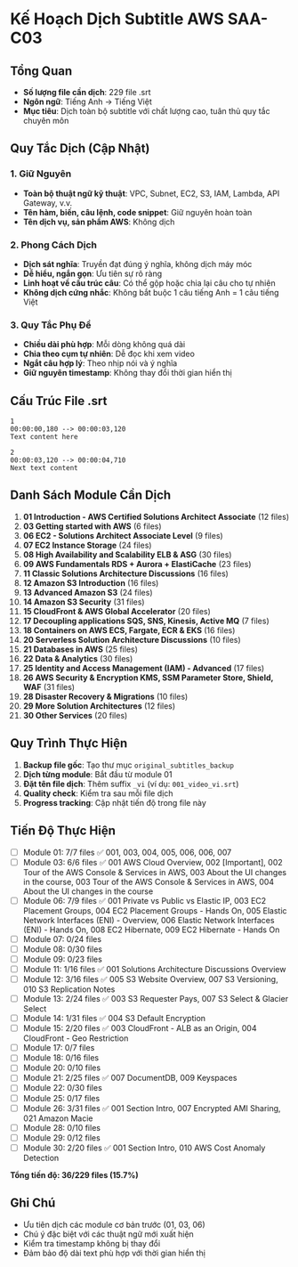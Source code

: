# Kế Hoạch Dịch Subtitle AWS SAA-C03

## Tổng Quan
- **Số lượng file cần dịch**: 229 file .srt
- **Ngôn ngữ**: Tiếng Anh → Tiếng Việt
- **Mục tiêu**: Dịch toàn bộ subtitle với chất lượng cao, tuân thủ quy tắc chuyên môn

## Quy Tắc Dịch (Cập Nhật)

### 1. Giữ Nguyên
- **Toàn bộ thuật ngữ kỹ thuật**: VPC, Subnet, EC2, S3, IAM, Lambda, API Gateway, v.v.
- **Tên hàm, biến, câu lệnh, code snippet**: Giữ nguyên hoàn toàn
- **Tên dịch vụ, sản phẩm AWS**: Không dịch

### 2. Phong Cách Dịch
- **Dịch sát nghĩa**: Truyền đạt đúng ý nghĩa, không dịch máy móc
- **Dễ hiểu, ngắn gọn**: Ưu tiên sự rõ ràng
- **Linh hoạt về cấu trúc câu**: Có thể gộp hoặc chia lại câu cho tự nhiên
- **Không dịch cứng nhắc**: Không bắt buộc 1 câu tiếng Anh = 1 câu tiếng Việt

### 3. Quy Tắc Phụ Đề
- **Chiều dài phù hợp**: Mỗi dòng không quá dài
- **Chia theo cụm tự nhiên**: Dễ đọc khi xem video
- **Ngắt câu hợp lý**: Theo nhịp nói và ý nghĩa
- **Giữ nguyên timestamp**: Không thay đổi thời gian hiển thị

## Cấu Trúc File .srt
```
1
00:00:00,180 --> 00:00:03,120
Text content here

2
00:00:03,120 --> 00:00:04,710
Next text content
```

## Danh Sách Module Cần Dịch
1. **01 Introduction - AWS Certified Solutions Architect Associate** (12 files)
2. **03 Getting started with AWS** (6 files)  
3. **06 EC2 - Solutions Architect Associate Level** (9 files)
4. **07 EC2 Instance Storage** (24 files)
5. **08 High Availability and Scalability ELB & ASG** (30 files)
6. **09 AWS Fundamentals RDS + Aurora + ElastiCache** (23 files)
7. **11 Classic Solutions Architecture Discussions** (16 files)
8. **12 Amazon S3 Introduction** (16 files)
9. **13 Advanced Amazon S3** (24 files)
10. **14 Amazon S3 Security** (31 files)
11. **15 CloudFront & AWS Global Accelerator** (20 files)
12. **17 Decoupling applications SQS, SNS, Kinesis, Active MQ** (7 files)
13. **18 Containers on AWS ECS, Fargate, ECR & EKS** (16 files)
14. **20 Serverless Solution Architecture Discussions** (10 files)
15. **21 Databases in AWS** (25 files)
16. **22 Data & Analytics** (30 files)
17. **25 Identity and Access Management (IAM) - Advanced** (17 files)
18. **26 AWS Security & Encryption KMS, SSM Parameter Store, Shield, WAF** (31 files)
19. **28 Disaster Recovery & Migrations** (10 files)
20. **29 More Solution Architectures** (12 files)
21. **30 Other Services** (20 files)

## Quy Trình Thực Hiện
1. **Backup file gốc**: Tạo thư mục `original_subtitles_backup`
2. **Dịch từng module**: Bắt đầu từ module 01
3. **Đặt tên file dịch**: Thêm suffix `_vi` (ví dụ: `001_video_vi.srt`)
4. **Quality check**: Kiểm tra sau mỗi file dịch
5. **Progress tracking**: Cập nhật tiến độ trong file này

## Tiến Độ Thực Hiện
- [ ] Module 01: 7/7 files ✅ 001, 003, 004, 005, 006, 006, 007
- [ ] Module 03: 6/6 files ✅ 001 AWS Cloud Overview, 002 [Important], 002 Tour of the AWS Console & Services in AWS, 003 About the UI changes in the course, 003 Tour of the AWS Console & Services in AWS, 004 About the UI changes in the course
- [ ] Module 06: 7/9 files ✅ 001 Private vs Public vs Elastic IP, 003 EC2 Placement Groups, 004 EC2 Placement Groups - Hands On, 005 Elastic Network Interfaces (ENI) - Overview, 006 Elastic Network Interfaces (ENI) - Hands On, 008 EC2 Hibernate, 009 EC2 Hibernate - Hands On
- [ ] Module 07: 0/24 files
- [ ] Module 08: 0/30 files
- [ ] Module 09: 0/23 files
- [ ] Module 11: 1/16 files ✅ 001 Solutions Architecture Discussions Overview
- [ ] Module 12: 3/16 files ✅ 005 S3 Website Overview, 007 S3 Versioning, 010 S3 Replication Notes
- [ ] Module 13: 2/24 files ✅ 003 S3 Requester Pays, 007 S3 Select & Glacier Select
- [ ] Module 14: 1/31 files ✅ 004 S3 Default Encryption
- [ ] Module 15: 2/20 files ✅ 003 CloudFront - ALB as an Origin, 004 CloudFront - Geo Restriction
- [ ] Module 17: 0/7 files
- [ ] Module 18: 0/16 files
- [ ] Module 20: 0/10 files
- [ ] Module 21: 2/25 files ✅ 007 DocumentDB, 009 Keyspaces
- [ ] Module 22: 0/30 files
- [ ] Module 25: 0/17 files
- [ ] Module 26: 3/31 files ✅ 001 Section Intro, 007 Encrypted AMI Sharing, 021 Amazon Macie
- [ ] Module 28: 0/10 files
- [ ] Module 29: 0/12 files
- [ ] Module 30: 2/20 files ✅ 001 Section Intro, 010 AWS Cost Anomaly Detection

**Tổng tiến độ: 36/229 files (15.7%)**

## Ghi Chú
- Ưu tiên dịch các module cơ bản trước (01, 03, 06)
- Chú ý đặc biệt với các thuật ngữ mới xuất hiện
- Kiểm tra timestamp không bị thay đổi
- Đảm bảo độ dài text phù hợp với thời gian hiển thị
